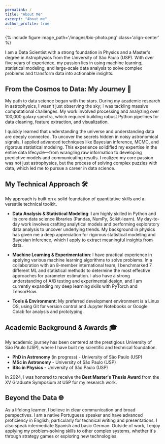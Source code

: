```yaml
---
permalink: /
title: "About Me"
excerpt: "About me"
author_profile: true
---
```


{% include figure image_path='/images/bio-photo.png' class='align-center' %}

I am a Data Scientist with a strong foundation in Physics and a Master's degree in Astrophysics from the University of São Paulo (USP). With over five years of experience, my passion lies in using machine learning, statistical modeling, and large-scale data analysis to solve complex problems and transform data into actionable insights.

## From the Cosmos to Data: My Journey 🚀

My path to data science began with the stars. During my academic research in astrophysics, I wasn't just observing the sky; I was tackling massive computational challenges. My work involved processing and analyzing over 100,000 galaxy spectra, which required building robust Python pipelines for data cleaning, feature extraction, and visualization.

I quickly learned that understanding the universe and understanding data are deeply connected. To uncover the secrets hidden in noisy astronomical signals, I applied advanced techniques like Bayesian inference, MCMC, and rigorous statistical modeling. This experience solidified my expertise in the entire data lifecycle—from wrangling raw information to developing predictive models and communicating results. I realized my core passion was not just astrophysics, but the process of solving complex puzzles with data, which led me to pursue a career in data science.

## My Technical Approach 🛠️

My approach is built on a solid foundation of quantitative skills and a versatile technical toolkit.

* **Data Analysis & Statistical Modeling**: I am highly skilled in Python and its core data science libraries (Pandas, NumPy, Scikit-learn). My day-to-day work involves crafting analytical models and performing exploratory data analysis to uncover underlying trends. My background in physics has given me a deep appreciation for rigorous statistical modeling and Bayesian inference, which I apply to extract meaningful insights from data.

* **Machine Learning & Experimentation**: I have practical experience in applying various machine learning algorithms to solve problems. In a collaboration with an 8-member international team, I benchmarked 7 different ML and statistical methods to determine the most effective approaches for parameter estimation. I also have a strong understanding of A/B testing and experimental design, and I am currently expanding my deep learning skills with PyTorch and TensorFlow.

* **Tools & Environment**: My preferred development environment is a Linux OS, using Git for version control and Jupyter Notebooks or Google Colab for analysis and prototyping.

## Academic Background & Awards 🎓

My academic journey has been centered at the prestigious University of São Paulo (USP), where I have built my scientific and technical foundation.

* **PhD in Astronomy** (in progress) - University of São Paulo (USP) 
* **MSc in Astronomy** - University of São Paulo (USP)
* **BSc in Physics** - University of São Paulo (USP) 

In 2024, I was honored to receive the **Best Master's Thesis Award** from the XV Graduate Symposium at USP for my research work.

## Beyond the Data 🌐

As a lifelong learner, I believe in clear communication and broad perspectives. I am a native Portuguese speaker and have advanced proficiency in English, particularly for technical writing and presentations. I also speak intermediate Spanish and basic German. Outside of work, I enjoy applying my problem-solving skills to other complex systems, whether it's through strategy games or exploring new technologies.
